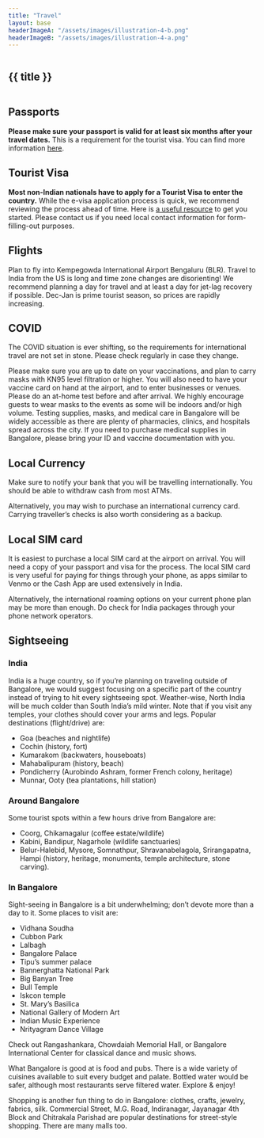 ```yaml
---
title: "Travel"
layout: base
headerImageA: "/assets/images/illustration-4-b.png"
headerImageB: "/assets/images/illustration-4-a.png"
---
```


<section class="page__header">
    <figure class="header__image left"><img src="{{ headerImageA }}" alt=""></figure>
    <h1 class="header__title">{{ title }}</h1>
    <figure class="header__image right"><img src="{{ headerImageB }}" alt=""></figure>
</section>
<section class="page__section">
    <article class="page__row">
        <div class="page__column">
            <h2 class="page__title">Passports</h2>
        </div>
        <div class="page__column">
            <p class="page__description"><strong>Please make sure your passport is valid for at least six months after
                    your travel dates.</strong> This is a requirement for the tourist visa. You can find more
                information <a
                    href="https://travel.state.gov/content/travel/en/international-travel/International-Travel-Country-Information-Pages/India.html">here</a>.
            </p>
        </div>
    </article>
    <article class="page__row">
        <div class="page__column">
            <h2 class="page__title">Tourist Visa</h2>
        </div>
        <div class="page__column">
            <p class="page__description"><strong>Most non-Indian nationals have to apply for a Tourist Visa to enter the
                    country.</strong> While the e-visa application process is quick, we recommend reviewing the process
                ahead of time. Here is <a href="https://www.cgisf.gov.in/page/e-visa/">a useful resource</a> to get you
                started. Please contact us if you need local contact information for form-filling-out purposes.</p>
        </div>
    </article>
    <article class="page__row">
        <div class="page__column">
            <h2 class="page__title">Flights</h2>
        </div>
        <div class="page__column">
            <p class="page__description">Plan to fly into Kempegowda International Airport Bengaluru (BLR). Travel to
                India from
                the US is long and time zone changes are disorienting! We recommend planning a day for travel and at
                least a day for jet-lag recovery if possible. Dec-Jan is prime tourist season, so prices
                are rapidly increasing.
            </p>
        </div>
    </article>
    <article class="page__row">
        <div class="page__column">
            <h2 class="page__title">COVID</h2>
        </div>
        <div class="page__column">
            <p class="page__description">The COVID situation is ever shifting, so the requirements for international
                travel are not set in stone. Please check regularly in case they change.</p>
            <p class="page__description">Please make sure you are up to date on your vaccinations, and plan to carry
                masks with KN95 level filtration or higher. You will also need to have your vaccine card on hand at the
                airport, and to
                enter businesses or venues. Please do an at-home test before and after arrival. We highly encourage
                guests to wear masks to the events as some will be indoors and/or high volume. Testing supplies, masks,
                and medical care in Bangalore will be widely accessible as there are plenty of pharmacies, clinics, and
                hospitals spread across the city. If you need to purchase medical supplies in Bangalore, please bring
                your ID and vaccine documentation with you.
            </p>
        </div>
    </article>
    <article class="page__row">
        <div class="page__column">
            <h2 class="page__title">Local Currency</h2>
        </div>
        <div class="page__column">
            <p class="page__description">Make sure to notify your bank that you will be travelling internationally. You
                should be able to withdraw cash from most ATMs. </p>
            <p class="page__description">Alternatively, you may wish to purchase an international currency card.
                Carrying traveller’s checks is also worth considering as a backup.</p>
        </div>
    </article>
    <article class="page__row">
        <div class="page__column">
            <h2 class="page__title">Local SIM card</h2>
        </div>
        <div class="page__column">
            <p class="page__description">It is easiest to purchase a local SIM card at the airport on arrival. You will
                need a
                copy of your passport and visa for the process. The local SIM card is very useful for paying for things
                through your phone, as apps similar to Venmo or the Cash App are used extensively in India.</p>
            <p class="page__description">Alternatively, the international roaming options on your current phone plan may
                be more than enough. Do check for India packages through your phone network operators.</p>
        </div>
    </article>
    <article class="page__row">
        <div class="page__column">
            <h2 class="page__title">Sightseeing</h2>
        </div>
        <div class="page__column">
            <div class="page__description-section">
                <h3 class="page__description-title">India</h3>
                <p class="page__description">India is a huge country, so if you’re planning on traveling outside of
                    Bangalore, we would suggest focusing on a specific part of the country instead of trying to hit
                    every sightseeing spot. Weather-wise, North India will be much colder than South India’s mild
                    winter. Note that if you visit any temples, your clothes should cover your arms and legs. Popular
                    destinations (flight/drive) are:
                </p>
                <ul>
                    <li>Goa (beaches and nightlife)</li>
                    <li>Cochin (history, fort)</li>
                    <li>Kumarakom (backwaters, houseboats)</li>
                    <li>Mahabalipuram (history, beach)</li>
                    <li>Pondicherry (Aurobindo Ashram, former French colony, heritage)</li>
                    <li>Munnar, Ooty (tea plantations, hill station)</li>
                </ul>
            </div>
            <div class="page__description-section">
                <h3 class="page__description-title">Around Bangalore</h3>
                <p class="page__description">Some tourist spots within a few hours drive from Bangalore are:
                </p>
                <ul>
                    <li>Coorg, Chikamagalur (coffee estate/wildlife)</li>
                    <li>Kabini, Bandipur, Nagarhole (wildlife sanctuaries)</li>
                    <li>
                        Belur-Halebid, Mysore, Somnathpur, Shravanabelagola, Srirangapatna, Hampi (history, heritage,
                        monuments, temple architecture, stone carving).
                    </li>
                </ul>
            </div>
            <div class="page__description-section">
                <h3 class="page__description-title">In Bangalore</h3>
                <p class="page__description">Sight-seeing in Bangalore is a bit underwhelming; don’t devote more than a
                    day to it. Some places to visit are:</p>
                <ul>
                    <li>Vidhana Soudha</li>
                    <li>Cubbon Park</li>
                    <li>Lalbagh</li>
                    <li>Bangalore Palace</li>
                    <li>Tipu’s summer palace</li>
                    <li>Bannerghatta National Park</li>
                    <li>Big Banyan Tree</li>
                    <li>Bull Temple</li>
                    <li>Iskcon temple</li>
                    <li>St. Mary’s Basilica</li>
                    <li>National Gallery of Modern Art</li>
                    <li>Indian Music Experience</li>
                    <li>Nrityagram Dance Village</li>
                </ul>
                <p class="page__description">Check out Rangashankara, Chowdaiah Memorial Hall, or Bangalore
                    International
                    Center for classical dance and music shows.</p>
                <p class="page__description">What Bangalore is good at is food and pubs. There is a wide variety of
                    cuisines available to suit every budget and palate. Bottled water would be safer, although
                    most restaurants serve filtered water. Explore & enjoy!</p>
                <p class="page__description">Shopping is another fun thing to do in Bangalore: clothes, crafts, jewelry,
                    fabrics, silk. Commercial Street, M.G. Road, Indiranagar, Jayanagar 4th Block and Chitrakala
                    Parishad are popular destinations for street-style shopping. There are many malls too.</p>
            </div>
        </div>
    </article>
</section>